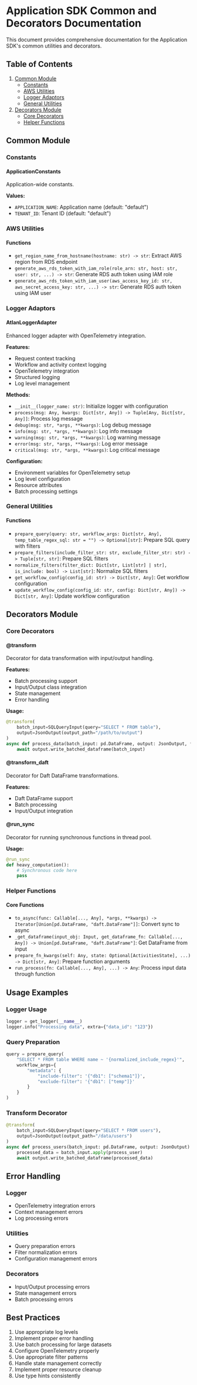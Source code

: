# Application SDK Common and Decorators Documentation

This document provides comprehensive documentation for the Application SDK's common utilities and decorators.

## Table of Contents
1. [Common Module](#common-module)
   - [Constants](#constants)
   - [AWS Utilities](#aws-utilities)
   - [Logger Adaptors](#logger-adaptors)
   - [General Utilities](#general-utilities)
2. [Decorators Module](#decorators-module)
   - [Core Decorators](#core-decorators)
   - [Helper Functions](#helper-functions)

## Common Module

### Constants

#### ApplicationConstants
Application-wide constants.

**Values:**
- `APPLICATION_NAME`: Application name (default: "default")
- `TENANT_ID`: Tenant ID (default: "default")

### AWS Utilities

#### Functions
- `get_region_name_from_hostname(hostname: str) -> str`: Extract AWS region from RDS endpoint
- `generate_aws_rds_token_with_iam_role(role_arn: str, host: str, user: str, ...) -> str`: Generate RDS auth token using IAM role
- `generate_aws_rds_token_with_iam_user(aws_access_key_id: str, aws_secret_access_key: str, ...) -> str`: Generate RDS auth token using IAM user

### Logger Adaptors

#### AtlanLoggerAdapter
Enhanced logger adapter with OpenTelemetry integration.

**Features:**
- Request context tracking
- Workflow and activity context logging
- OpenTelemetry integration
- Structured logging
- Log level management

**Methods:**
- `__init__(logger_name: str)`: Initialize logger with configuration
- `process(msg: Any, kwargs: Dict[str, Any]) -> Tuple[Any, Dict[str, Any]]`: Process log message
- `debug(msg: str, *args, **kwargs)`: Log debug message
- `info(msg: str, *args, **kwargs)`: Log info message
- `warning(msg: str, *args, **kwargs)`: Log warning message
- `error(msg: str, *args, **kwargs)`: Log error message
- `critical(msg: str, *args, **kwargs)`: Log critical message

**Configuration:**
- Environment variables for OpenTelemetry setup
- Log level configuration
- Resource attributes
- Batch processing settings

### General Utilities

#### Functions
- `prepare_query(query: str, workflow_args: Dict[str, Any], temp_table_regex_sql: str = "") -> Optional[str]`: Prepare SQL query with filters
- `prepare_filters(include_filter_str: str, exclude_filter_str: str) -> Tuple[str, str]`: Prepare SQL filters
- `normalize_filters(filter_dict: Dict[str, List[str] | str], is_include: bool) -> List[str]`: Normalize SQL filters
- `get_workflow_config(config_id: str) -> Dict[str, Any]`: Get workflow configuration
- `update_workflow_config(config_id: str, config: Dict[str, Any]) -> Dict[str, Any]`: Update workflow configuration

## Decorators Module

### Core Decorators

#### @transform
Decorator for data transformation with input/output handling.

**Features:**
- Batch processing support
- Input/Output class integration
- State management
- Error handling

**Usage:**
```python
@transform(
    batch_input=SQLQueryInput(query="SELECT * FROM table"),
    output=JsonOutput(output_path="/path/to/output")
)
async def process_data(batch_input: pd.DataFrame, output: JsonOutput, **kwargs):
    await output.write_batched_dataframe(batch_input)
```

#### @transform_daft
Decorator for Daft DataFrame transformations.

**Features:**
- Daft DataFrame support
- Batch processing
- Input/Output integration

#### @run_sync
Decorator for running synchronous functions in thread pool.

**Usage:**
```python
@run_sync
def heavy_computation():
    # Synchronous code here
    pass
```

### Helper Functions

#### Core Functions
- `to_async(func: Callable[..., Any], *args, **kwargs) -> Iterator[Union[pd.DataFrame, "daft.DataFrame"]]`: Convert sync to async
- `_get_dataframe(input_obj: Input, get_dataframe_fn: Callable[..., Any]) -> Union[pd.DataFrame, "daft.DataFrame"]`: Get DataFrame from input
- `prepare_fn_kwargs(self: Any, state: Optional[ActivitiesState], ...) -> Dict[str, Any]`: Prepare function arguments
- `run_process(fn: Callable[..., Any], ...) -> Any`: Process input data through function

## Usage Examples

### Logger Usage
```python
logger = get_logger(__name__)
logger.info("Processing data", extra={"data_id": "123"})
```

### Query Preparation
```python
query = prepare_query(
    "SELECT * FROM table WHERE name ~ '{normalized_include_regex}'",
    workflow_args={
        "metadata": {
            "include-filter": '{"db1": ["schema1"]}',
            "exclude-filter": '{"db1": ["temp"]}'
        }
    }
)
```

### Transform Decorator
```python
@transform(
    batch_input=SQLQueryInput(query="SELECT * FROM users"),
    output=JsonOutput(output_path="/data/users")
)
async def process_users(batch_input: pd.DataFrame, output: JsonOutput):
    processed_data = batch_input.apply(process_user)
    await output.write_batched_dataframe(processed_data)
```

## Error Handling

### Logger
- OpenTelemetry integration errors
- Context management errors
- Log processing errors

### Utilities
- Query preparation errors
- Filter normalization errors
- Configuration management errors

### Decorators
- Input/Output processing errors
- State management errors
- Batch processing errors

## Best Practices

1. Use appropriate log levels
2. Implement proper error handling
3. Use batch processing for large datasets
4. Configure OpenTelemetry properly
5. Use appropriate filter patterns
6. Handle state management correctly
7. Implement proper resource cleanup
8. Use type hints consistently 